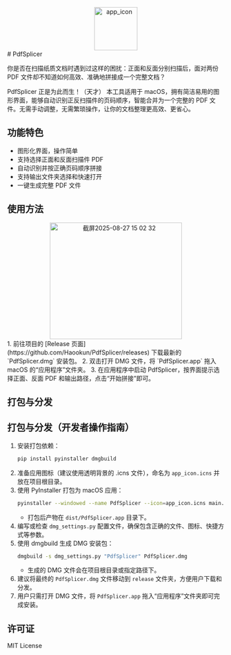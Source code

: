 <div align="center">
	<img width="100" height="100" alt="app_icon" src="https://github.com/user-attachments/assets/a3f9089a-cf94-43be-b485-f682a43492c6" />
</div>
# PdfSplicer

你是否在扫描纸质文档时遇到过这样的困扰：正面和反面分别扫描后，面对两份 PDF 文件却不知道如何高效、准确地拼接成一个完整文档？

PdfSplicer 正是为此而生！（天才）
本工具适用于 macOS，拥有简洁易用的图形界面，能够自动识别正反扫描件的页码顺序，智能合并为一个完整的 PDF 文件。无需手动调整，无需繁琐操作，让你的文档整理更高效、更省心。

## 功能特色
- 图形化界面，操作简单
- 支持选择正面和反面扫描件 PDF
- 自动识别并按正确页码顺序拼接
- 支持输出文件夹选择和快速打开
- 一键生成完整 PDF 文件

## 使用方法
<div align="center">
	<img width="306" height="270" alt="截屏2025-08-27 15 02 32" src="https://github.com/user-attachments/assets/e22dde23-d568-4592-9f83-bb71a0ec1290" />
</div>
1. 前往项目的 [Release 页面](https://github.com/Haookun/PdfSplicer/releases) 下载最新的 `PdfSplicer.dmg` 安装包。
2. 双击打开 DMG 文件，将 `PdfSplicer.app` 拖入 macOS 的“应用程序”文件夹。
3. 在应用程序中启动 PdfSplicer，按界面提示选择正面、反面 PDF 和输出路径，点击“开始拼接”即可。

## 打包与分发
 ## 打包与分发（开发者操作指南）
 
 1. 安装打包依赖：
	 ```bash
	 pip install pyinstaller dmgbuild
	 ```
 2. 准备应用图标（建议使用透明背景的 .icns 文件），命名为 `app_icon.icns` 并放在项目根目录。
 3. 使用 PyInstaller 打包为 macOS 应用：
	 ```bash
	 pyinstaller --windowed --name PdfSplicer --icon=app_icon.icns main.py
	 ```
	 - 打包后产物在 `dist/PdfSplicer.app` 目录下。
 4. 编写或检查 `dmg_settings.py` 配置文件，确保包含正确的文件、图标、快捷方式等参数。
 5. 使用 dmgbuild 生成 DMG 安装包：
	 ```bash
	 dmgbuild -s dmg_settings.py "PdfSplicer" PdfSplicer.dmg
	 ```
	 - 生成的 DMG 文件会在项目根目录或指定路径下。
 6. 建议将最终的 `PdfSplicer.dmg` 文件移动到 `release` 文件夹，方便用户下载和分发。
 7. 用户只需打开 DMG 文件，将 `PdfSplicer.app` 拖入“应用程序”文件夹即可完成安装。
 

## 许可证
MIT License

